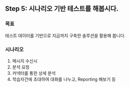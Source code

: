 ## Step 5: 시나리오 기반 테스트를 해봅시다.

### 목표
테스트 데이터를 기반으로 지금까지 구축한 솔루션을 활용해 봅니다.

### 시나리오
1. 메시지 수신시
2. 분석 요청
3. 커넥터를 통한 상세 분석
4. 학습자간에 초대하여 대화를 나누고, Reporting 해보기 등 
